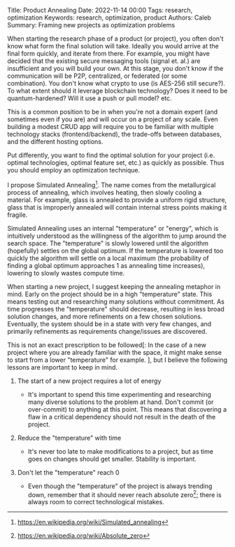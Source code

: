 Title: Product Annealing
Date: 2022-11-14 00:00
Tags: research, optimization
Keywords: research, optimization, product
Authors: Caleb
Summary: Framing new projects as optimization problems


When starting the research phase of a product (or project), you often don't know what form the final solution will take. Ideally you would arrive at the final form quickly, and iterate from there. For example, you might have decided that the existing secure messaging tools (signal et. al.) are insufficient and you will build your own. At this stage, you don't know if the communication will be P2P, centralized, or federated (or some combination). You don't know what crypto to use (is AES-256 still secure?). To what extent should it leverage blockchain technology? Does it need to be quantum-hardened? Will it use a push or pull model? etc. 

This is a common position to be in when you're not a domain expert (and sometimes even if you are) and will occur on a project of any scale. Even building a modest CRUD app will require you to be familiar with multiple technology stacks (frontend/backend), the trade-offs between databases, and the different hosting options. 

Put differently, you want to find the optimal solution for your project (i.e. optimal technologies, optimal feature set, etc.) as quickly as possible. Thus you should employ an optimization technique.

I propose Simulated Annealing[^1]. The name comes from the metallurgical process of annealing, which involves heating, then slowly cooling a material. For example, glass is annealed to provide a uniform rigid structure, glass that is improperly annealed will contain internal stress points making it fragile.

Simulated Annealing uses an internal "temperature" or "energy", which is intuitively understood as the willingness of the algorithm to jump around the search space. The "temperature" is slowly lowered until the algorithm (hopefully) settles on the global optimum. If the temperature is lowered too quickly the algorithm will settle on a local maximum (the probability of finding a global optimum approaches 1 as annealing time increases), lowering to slowly wastes compute time.

When starting a new project, I suggest keeping the annealing metaphor in mind. Early on the project should be in a high "temperature" state. This means testing out and researching many solutions without commitment. As time progresses the "temperature" should decrease, resulting in less broad solution changes, and more refinements on a few chosen solutions. Eventually, the system should be in a state with very few changes, and primarily refinements as requirements change/issues are discovered.

This is not an exact prescription to be followed[: In the case of a new project where you are already familiar with the space, it might make sense to start from a lower "temperature" for example. ], but I believe the following lessons are important to keep in mind.

1. The start of a new project requires a lot of energy  
    - It's important to spend this time experimenting and researching many diverse solutions to the problem at hand. Don't commit (or over-commit) to anything at this point. This means that discovering a flaw in a critical dependency should not result in the death of the project.
   
2. Reduce the "temperature" with time  
    - It's never too late to make modifications to a project, but as time goes on changes should get smaller. Stability is important.
   
3. Don't let the "temperature" reach 0  
    - Even though the "temperature" of the project is always trending down, remember that it should never reach absolute zero[^2]; there is always room to correct technological mistakes.


[^1]: https://en.wikipedia.org/wiki/Simulated_annealing
[^2]: https://en.wikipedia.org/wiki/Absolute_zero

